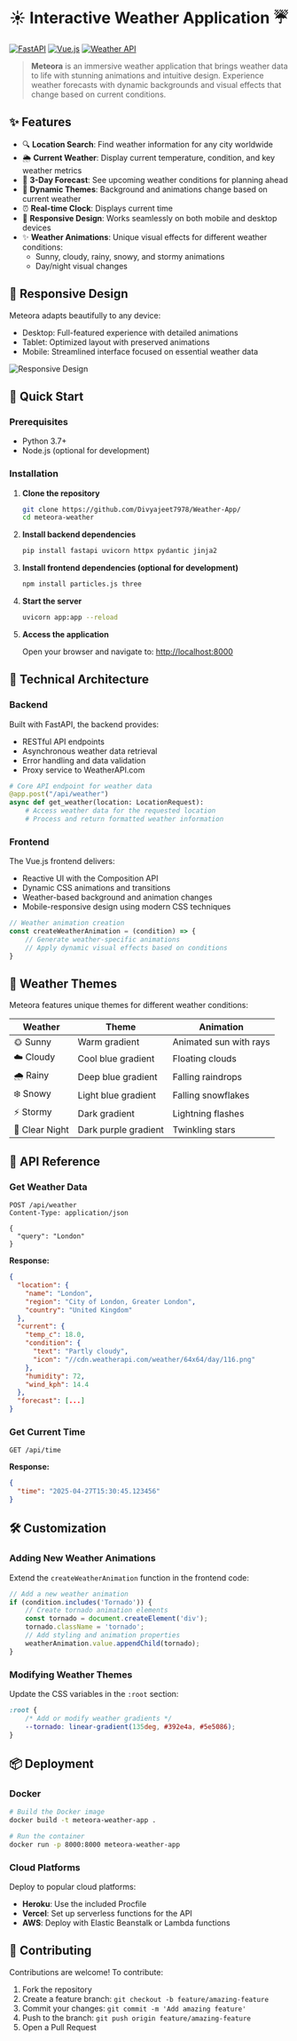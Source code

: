 # ☀️ Interactive Weather Application ☔

[![FastAPI](https://img.shields.io/badge/FastAPI-009688?style=for-the-badge&logo=fastapi&logoColor=white)](https://fastapi.tiangolo.com/)
[![Vue.js](https://img.shields.io/badge/Vue.js-4FC08D?style=for-the-badge&logo=vue.js&logoColor=white)](https://vuejs.org/)
[![Weather API](https://img.shields.io/badge/Weather_API-00BFFF?style=for-the-badge&logo=weather&logoColor=white)](https://www.weatherapi.com/)

> **Meteora** is an immersive weather application that brings weather data to life with stunning animations and intuitive design. Experience weather forecasts with dynamic backgrounds and visual effects that change based on current conditions.

## ✨ Features

- 🔍 **Location Search**: Find weather information for any city worldwide
- 🌦️ **Current Weather**: Display current temperature, condition, and key weather metrics
- 📅 **3-Day Forecast**: See upcoming weather conditions for planning ahead
- 🎨 **Dynamic Themes**: Background and animations change based on current weather
- ⏰ **Real-time Clock**: Displays current time
- 📱 **Responsive Design**: Works seamlessly on both mobile and desktop devices
- ✨ **Weather Animations**: Unique visual effects for different weather conditions:
  - Sunny, cloudy, rainy, snowy, and stormy animations
  - Day/night visual changes

## 📱 Responsive Design

Meteora adapts beautifully to any device:

- Desktop: Full-featured experience with detailed animations
- Tablet: Optimized layout with preserved animations
- Mobile: Streamlined interface focused on essential weather data

![Responsive Design](https://github.com/Divyajeet7978/Weather-App/blob/main/images/ss.png)

## 🚀 Quick Start

### Prerequisites

- Python 3.7+
- Node.js (optional for development)

### Installation

1. **Clone the repository**
   ```bash
   git clone https://github.com/Divyajeet7978/Weather-App/
   cd meteora-weather
   ```

2. **Install backend dependencies**
   ```bash
   pip install fastapi uvicorn httpx pydantic jinja2
   ```

3. **Install frontend dependencies (optional for development)**
   ```bash
   npm install particles.js three
   ```

4. **Start the server**
   ```bash
   uvicorn app:app --reload
   ```

5. **Access the application**
   
   Open your browser and navigate to: [http://localhost:8000](http://localhost:8000)

## 🔧 Technical Architecture

### Backend

Built with FastAPI, the backend provides:
- RESTful API endpoints
- Asynchronous weather data retrieval
- Error handling and data validation
- Proxy service to WeatherAPI.com

```python
# Core API endpoint for weather data
@app.post("/api/weather")
async def get_weather(location: LocationRequest):
    # Access weather data for the requested location
    # Process and return formatted weather information
```

### Frontend

The Vue.js frontend delivers:
- Reactive UI with the Composition API
- Dynamic CSS animations and transitions
- Weather-based background and animation changes
- Mobile-responsive design using modern CSS techniques

```javascript
// Weather animation creation
const createWeatherAnimation = (condition) => {
    // Generate weather-specific animations
    // Apply dynamic visual effects based on conditions
}
```

## 🎨 Weather Themes

Meteora features unique themes for different weather conditions:

| Weather | Theme | Animation |
|---------|-------|-----------|
| 🌞 Sunny | Warm gradient | Animated sun with rays |
| ☁️ Cloudy | Cool blue gradient | Floating clouds |
| 🌧️ Rainy | Deep blue gradient | Falling raindrops |
| ❄️ Snowy | Light blue gradient | Falling snowflakes |
| ⚡ Stormy | Dark gradient | Lightning flashes |
| 🌙 Clear Night | Dark purple gradient | Twinkling stars |

## 🔄 API Reference

### Get Weather Data

```http
POST /api/weather
Content-Type: application/json

{
  "query": "London"
}
```

**Response:**
```json
{
  "location": {
    "name": "London",
    "region": "City of London, Greater London",
    "country": "United Kingdom"
  },
  "current": {
    "temp_c": 18.0,
    "condition": {
      "text": "Partly cloudy",
      "icon": "//cdn.weatherapi.com/weather/64x64/day/116.png"
    },
    "humidity": 72,
    "wind_kph": 14.4
  },
  "forecast": [...]
}
```

### Get Current Time

```http
GET /api/time
```

**Response:**
```json
{
  "time": "2025-04-27T15:30:45.123456"
}
```

## 🛠️ Customization

### Adding New Weather Animations

Extend the `createWeatherAnimation` function in the frontend code:

```javascript
// Add a new weather animation
if (condition.includes('Tornado')) {
    // Create tornado animation elements
    const tornado = document.createElement('div');
    tornado.className = 'tornado';
    // Add styling and animation properties
    weatherAnimation.value.appendChild(tornado);
}
```

### Modifying Weather Themes

Update the CSS variables in the `:root` section:

```css
:root {
    /* Add or modify weather gradients */
    --tornado: linear-gradient(135deg, #392e4a, #5e5086);
}
```

## 📦 Deployment

### Docker

```bash
# Build the Docker image
docker build -t meteora-weather-app .

# Run the container
docker run -p 8000:8000 meteora-weather-app
```

### Cloud Platforms

Deploy to popular cloud platforms:

- **Heroku**: Use the included Procfile
- **Vercel**: Set up serverless functions for the API
- **AWS**: Deploy with Elastic Beanstalk or Lambda functions

## 🤝 Contributing

Contributions are welcome! To contribute:

1. Fork the repository
2. Create a feature branch: `git checkout -b feature/amazing-feature`
3. Commit your changes: `git commit -m 'Add amazing feature'`
4. Push to the branch: `git push origin feature/amazing-feature`
5. Open a Pull Request

